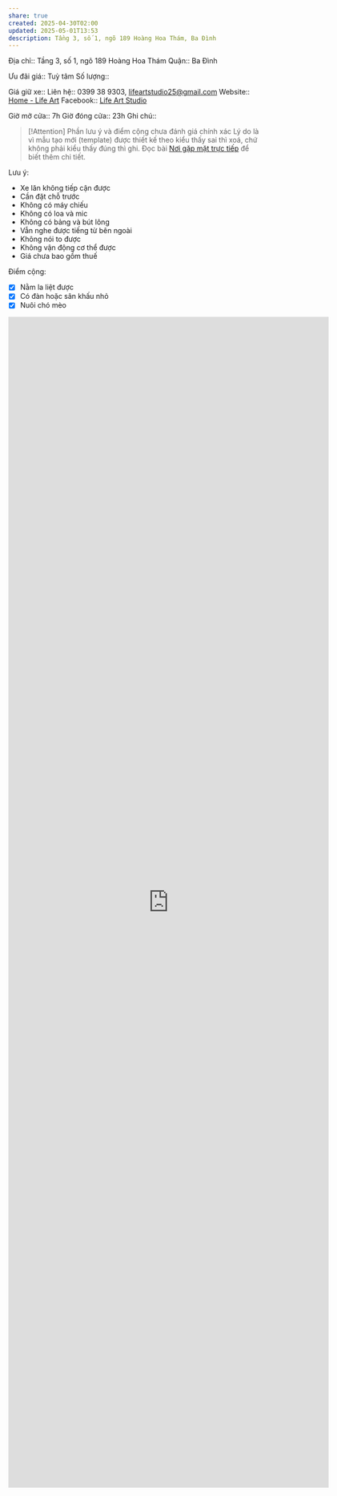 ```yaml
---
share: true
created: 2025-04-30T02:00
updated: 2025-05-01T13:53
description: Tầng 3, số 1, ngõ 189 Hoàng Hoa Thám, Ba Đình
---
```

Địa chỉ:: Tầng 3, số 1, ngõ 189 Hoàng Hoa Thám
Quận:: Ba Đình

Ưu đãi giá:: Tuỳ tâm
Số lượng:: 
 
Giá giữ xe:: 
Liên hệ:: 0399 38 9303, lifeartstudio25@gmail.com
Website:: [Home - Life Art](https://lifeart.vn/)
Facebook:: [Life Art Studio](https://www.facebook.com/groups/lifeartstudio/)

Giờ mở cửa:: 7h
Giờ đóng cửa:: 23h
Ghi chú::

> [!Attention] Phần lưu ý và điểm cộng chưa đánh giá chính xác
> Lý do là vì mẫu tạo mới (template) được thiết kế theo kiểu thấy sai thì xoá, chứ không phải kiểu thấy đúng thì ghi.  Đọc bài [Nơi gặp mặt trực tiếp](../index.md) để biết thêm chi tiết.

Lưu ý:
- Xe lăn không tiếp cận được
- Cần đặt chỗ trước
- Không có máy chiếu
- Không có loa và mic
- Không có bảng và bút lông
- Vẫn nghe được tiếng từ bên ngoài
- Không nói to được
- Không vận động cơ thể được
- Giá chưa bao gồm thuế

Điểm cộng:
- [x] Nằm la liệt được
- [x] Có đàn hoặc sân khấu nhỏ
- [x] Nuôi chó mèo

<iframe src="https://docs.google.com/forms/d/e/1FAIpQLScQPp3NbcIuNUThe5GOc7X0DrbZyUYduYJKwIK46uMjBpolXQ/viewform?embedded=true" width="640" height="2338" frameborder="0" marginheight="0" marginwidth="0" ></iframe>
